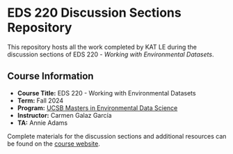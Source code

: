 # EDS 220 Discussion Sections Repository

This repository hosts all the work completed by KAT LE during the discussion sections of EDS 220 - *Working with Environmental Datasets*.

## Course Information

- **Course Title:** EDS 220 - Working with Environmental Datasets
- **Term:** Fall 2024
- **Program:** [UCSB Masters in Environmental Data Science](https://bren.ucsb.edu/masters-programs/master-environmental-data-science)
- **Instructor:** Carmen Galaz García
- **TA:** Annie Adams 

Complete materials for the discussion sections and additional resources can be found on the [course website](https://meds-eds-220.github.io/MEDS-eds-220-course/discussion-sections/discussion-sections-listing.html).
